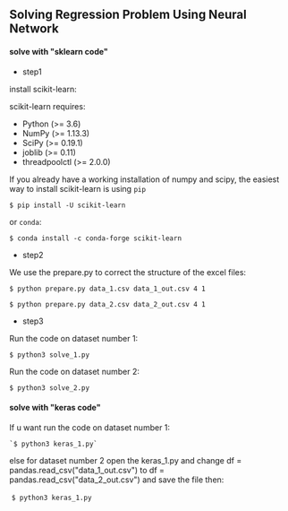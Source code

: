 ## Solving Regression Problem Using Neural Network

#### solve with "sklearn code"

-  step1

  install scikit-learn:

  scikit-learn requires:

  - Python (>= 3.6)
  - NumPy (>= 1.13.3)
  - SciPy (>= 0.19.1)
  - joblib (>= 0.11)
  - threadpoolctl (>= 2.0.0)

  If you already have a working installation of numpy and scipy, the easiest way to install scikit-learn is using `pip`

  `$ pip install -U scikit-learn`

  or `conda`:

  `$ conda install -c conda-forge scikit-learn`

-  step2

  We use the prepare.py to correct the structure of the excel files:

  `$ python prepare.py data_1.csv data_1_out.csv 4 1`

  `$ python prepare.py data_2.csv data_2_out.csv 4 1`

-  step3

  Run the code on dataset number 1:

  `$ python3 solve_1.py`

  Run the code on dataset number 2:

  `$ python3 solve_2.py`

#### solve with "keras code"

 If u want run the code on dataset number 1:

  	`$ python3 keras_1.py`

 else for dataset number 2 open the keras_1.py and change df = pandas.read_csv("data_1_out.csv") to df = pandas.read_csv("data_2_out.csv") and save the file then:

​	  `$ python3 keras_1.py`

